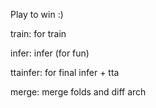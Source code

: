 Play to win :)

train: for train

infer: infer (for fun)

ttainfer: for final infer + tta

merge: merge folds and diff arch
